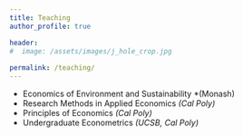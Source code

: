 ```yaml
---
title: Teaching
author_profile: true

header:
#  image: /assets/images/j_hole_crop.jpg
  
permalink: /teaching/
---
```

- Economics of Environment and Sustainability *(Monash)
- Research Methods in Applied Economics *(Cal Poly)*
- Principles of Economics *(Cal Poly)*
- Undergraduate Econometrics *(UCSB, Cal Poly)*

